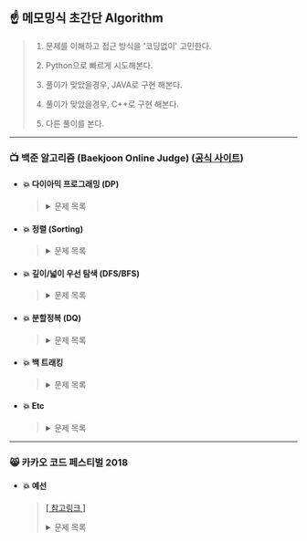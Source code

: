 ## :point_up: 메모밍식 초간단 Algorithm
>
> 1. 문제를 이해하고 접근 방식을 '코딩없이' 고민한다.
>
> 2. Python으로 빠르게 시도해본다.
>
> 3. 풀이가 맞았을경우, JAVA로 구현 해본다.
>
> 4. 풀이가 맞았을경우, C++로 구현 해본다.
>
> 5. 다른 풀이를 본다.

---------------------------------------------------------------------------------------

### :tv: 백준 알고리즘 (Baekjoon Online Judge) ([공식 사이트](https://www.acmicpc.net/))
- #### :boom: 다이아믹 프로그래밍 (DP)
  >
  ><details>
  ><summary>문제 목록</summary><br>
  ><table>
  ><thead>
  ><tr>
  ><th align="center">문제번호</th>
  ><th align="center">Python</th>
  ><th align="center">JAVA</th>
  ><th align="center">C++</th>
  ></tr>
  ></thead>
  ><tbody>
  ><tr>
  ><td align="center">1003</td>
  ><td align="center"></td>
  ><td align="center"></td>
  ><td align="center"><a href="Backjoon/1003/bj_1003.cpp">Code</a></td>
  ></tr>
  ><tr>
  ><td align="center">1463</td>
  ><td align="center"><a href="Backjoon/1463/bj_1463.py">Code</a></td>
  ><td align="center"></td>
  ><td align="center"></td>
  ></tr>
  ><tr>
  ><td align="center">1699</td>
  ><td align="center"></td>
  ><td align="center"></td>
  ><td align="center"><a href="Backjoon/1699/bj_1699.cpp">Code</a></td>
  ></tr>
  ><tr>
  ><td align="center">1932</td>
  ><td align="center"></td>
  ><td align="center"></td>
  ><td align="center"><a href="Backjoon/1932/bj_1932.cpp">Code</a></td>
  ></tr>
  ><tr>
  ><td align="center">2293</td>
  ><td align="center"></td>
  ><td align="center"></td>
  ><td align="center"><a href="Backjoon/2293/bj_2293.cpp">Code</a></td>
  ></tr>
  ><tr>
  ><td align="center">2302</td>
  ><td align="center"></td>
  ><td align="center"></td>
  ><td align="center"><a href="Backjoon/2302/bj_2302.cpp">Code</a></td>
  ></tr>
  ><tr>
  ><td align="center">9095</td>
  ><td align="center"></td>
  ><td align="center"></td>
  ><td align="center"><a href="Backjoon/9095/bj_9095.cpp">Code</a></td>
  ></tr>
  ><tr>
  ><td align="center">11052</td>
  ><td align="center"></td>
  ><td align="center"></td>
  ><td align="center"><a href="Backjoon/11052/bj_11052.cpp">Code</a></td>
  ></tr>
  ><tr>
  ><td align="center">11060</td>
  ><td align="center"></td>
  ><td align="center"></td>
  ><td align="center"><a href="Backjoon/11060/bj_11060.cpp">Code</a></td>
  ></tr>
  ></tbody>
  ></table>
  ></details>
 
 
- #### :boom: 정렬 (Sorting)
  >
  ><details>
  ><summary>문제 목록</summary><br>
  ><table>
  ><thead>
  ><tr>
  ><th align="center">문제번호</th>
  ><th align="center">Python</th>
  ><th align="center">JAVA</th>
  ><th align="center">C++</th>
  ></tr>
  ></thead>
  ><tbody>
  ><tr>
  ><td align="center">1071</td>
  ><td align="center"></td>
  ><td align="center"></td>
  ><td align="center"><a href="Backjoon/1071/bj_1071.cpp">Code</a></td>
  ></tr>
  ></tbody>
  ></table>
  ></details>


- #### :boom: 깊이/넓이 우선 탐색 (DFS/BFS)
  >
  ><details>
  ><summary>문제 목록</summary><br>
  ><table>
  ><thead>
  ><tr>
  ><th align="center">문제번호</th>
  ><th align="center">Python</th>
  ><th align="center">JAVA</th>
  ><th align="center">C++</th>
  ></tr>
  ></thead>
  ><tbody>
  ><tr>
  ><td align="center">1012</td>
  ><td align="center"></td>
  ><td align="center"></td>
  ><td align="center"><a href="Backjoon/1012/bj_1012.cpp">Code</a></td>
  ></tr>
  ><tr>
  ><td align="center">1260</td>
  ><td align="center"></td>
  ><td align="center"></td>
  ><td align="center"><a href="Backjoon/1260/bj_1260.cpp">Code</a></td>
  ></tr>
  ><tr>
  ><td align="center">2178</td>
  ><td align="center"></td>
  ><td align="center"></td>
  ><td align="center"><a href="Backjoon/2178/bj_2178.cpp">Code</a></td>
  ></tr>
  ><tr>
  ><td align="center">2644</td>
  ><td align="center"></td>
  ><td align="center"></td>
  ><td align="center"><a href="Backjoon/2644/bj_2644.cpp">Code</a></td>
  ></tr>
  ><tr>
  ><td align="center">9466</td>
  ><td align="center"></td>
  ><td align="center"></td>
  ><td align="center"><a href="Backjoon/9466/bj_9466.cpp">Code</a></td>
  ></tr>
  ><tr>
  ><td align="center">11724</td>
  ><td align="center"></td>
  ><td align="center"></td>
  ><td align="center"><a href="Backjoon/11724/bj_11724.cpp">Code</a></td>
  ></tr>
  ></tbody>
  ></table>
  ></details>
  
  
- #### :boom: 분할정복 (DQ)
  >
  ><details>
  ><summary>문제 목록</summary><br>
  ><table>
  ><thead>
  ><tr>
  ><th align="center">문제번호</th>
  ><th align="center">Python</th>
  ><th align="center">JAVA</th>
  ><th align="center">C++</th>
  ></tr>
  ></thead>
  ><tbody>
  ><tr>
  ><td align="center">1780</td>
  ><td align="center"></td>
  ><td align="center"></td>
  ><td align="center"><a href="Backjoon/1780/bj_1780.cpp">Code</a></td>
  ></tr>
  ><tr>
  ><td align="center">1992</td>
  ><td align="center"></td>
  ><td align="center"></td>
  ><td align="center"><a href="Backjoon/1992/bj_1992.cpp">Code</a></td>
  ></tr>
  ><tr>
  ><td align="center">2261</td>
  ><td align="center"></td>
  ><td align="center"></td>
  ><td align="center"><a href="Backjoon/2261/bj_2261.cpp">Code</a></td>
  ></tr>
  ><tr>
  ></tbody>
  ></table>
  ></details>
  
  
- #### :boom: 백 트래킹
  >
  ><details>
  ><summary>문제 목록</summary><br>
  ><table>
  ><thead>
  ><tr>
  ><th align="center">문제번호</th>
  ><th align="center">Python</th>
  ><th align="center">JAVA</th>
  ><th align="center">C++</th>
  ></tr>
  ></thead>
  ><tbody>
  ><tr>
  ><td align="center">1759</td>
  ><td align="center"><a href="Backjoon/1759/bj_1759.py">Code</a></td>
  ><td align="center"></td>
  ><td align="center"></td>
  ></tr>
  ></tbody>
  ></table>
  ></details>
  
- #### :boom: Etc
  >
  ><details>
  ><summary>문제 목록</summary><br>
  ><table>
  ><thead>
  ><tr>
  ><th align="center">문제번호</th>
  ><th align="center">Python</th>
  ><th align="center">JAVA</th>
  ><th align="center">C++</th>
  ></tr>
  ></thead>
  ><tbody>
  ><tr>
  ><td align="center">1076</td>
  ><td align="center"></td>
  ><td align="center"></td>
  ><td align="center"><a href="Backjoon/1076/bj_1076.c">Code</a></td>
  ></tr>
  ><tr>
  ><td align="center">1037</td>
  ><td align="center"></td>
  ><td align="center"></td>
  ><td align="center"><a href="Backjoon/1037/bj_1037.c">Code</a></td>
  ></tr>
  ><tr>
  ><td align="center">1357</td>
  ><td align="center"></td>
  ><td align="center"></td>
  ><td align="center"><a href="Backjoon/1357/bj_1357.c">Code</a></td>
  ></tr>
  ><tr>
  ><td align="center">1743</td>
  ><td align="center"></td>
  ><td align="center"></td>
  ><td align="center"><a href="Backjoon/1743/bj_1743.cpp">Code</a></td>
  ></tr>
  ></tbody>
  ></table>
  ></details>
  
---------------------------------------------------------------------------------------

### :smile_cat: 카카오 코드 페스티벌 2018 
- #### :boom: 예선
  > <a href="https://www.acmicpc.net/category/detail/1897">[ 참고링크 ]</a>
  ><details>
  ><summary>문제 목록</summary><br>
  ><table>
  ><thead>
  ><tr>
  ><th align="center">문제번호</th>
  ><th align="center">Python</th>
  ><th align="center">JAVA</th>
  ><th align="center">C++</th>
  ></tr>
  ></thead>
  ><tbody>
  ><tr>
  ><td align="center">15953</td>
  ><td align="center"><a href="Backjoon/15953/bj_15953.py">Code</a></td>
  ><td align="center"></td>
  ><td align="center"></td>
  ></tr>
  ></tbody>
  ></table>
  ></details>
 

